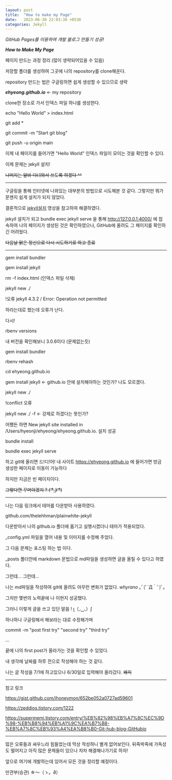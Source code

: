 ```yaml
---
layout: post
title:  "How to make my Page"
date:   2023-06-30 22:03:36 +0530
categories: Jekyll
---
```


*GitHub Pages를 이용하여 개발 블로그 만들기 성공!*

***How to Make My Page***

페이지 만드는 과정 정리 (많이 생략되어있을 수 있음)

저장할 폴더를 생성하여 그곳에 나의 repository를 clone해온다.

repository 만드는 법은 구글링하면 쉽게 생성할 수 있으므로 생략

***ehyeong.github.io*** <- my repository

clone한 장소로 가서 인덱스 파일 하나를 생성한다.

echo "Hello World" > index.html

git add *

git commit -m "Start git blog"

git push -u origin main

이제 내 페이지를 들어가면 "Hello World" 인덱스 파일이 모이는 것을 확인할 수 있다. 

이제 문제는 jekyll 설치!

~~나머지는 알바 다녀와서 쓰도록 하겠다 ^^~~

***

구글링을 통해 인터넷에 나와있는 대부분의 방법으로 시도해본 것 같다. 그렇지만 뭐가 문젠지 쉽게 설치가 되지 않았다.

결론적으로 [jekyll설치](https://youtu.be/UKB9ylw0G4U,  "youtube link") 영상을 참고하여 해결하였다. 

jekyll 설치가 되고 bundle exec jekyll serve 을 통해 http://127.0.0.1:4000/ 에 접속하여 나의 페이지가 생성된 것은 확인하였으나, GitHub에 올려도 그 페이지를 확인하긴 어려웠다.

~~다음날 맑은 정신으로 다시 시도하기로 하고 종료~~

***

gem install bundler

gem install jekyll

rm -f index.html (인덱스 파일 삭제)

jekyll new ./

!오류 jekyll 4.3.2 / Error:  Operation not permitted

하라는대로 했는데 오류가 난다.

다시!

rbenv versions 

내 버전을 확인해보니 3.0.6이다 (문제없는듯)

gem install bundler

rbenv rehash

cd ehyeong.github.io

gem install jekyll  <- github.io 안에 설치해야하는 것인가? 나도 모르겠다.

jekyll new ./

!conflict 오류

jekyll new ./ -f <- 강제로 하겠다는 뜻인가?

어쨌든 하면 New jekyll site installed in /Users/hyeonji/ehyeong/ehyeong.github.io. 설치 성공

bundle install 

bundle exec jekyll serve

하고 git에 올리면 드!디!어! 내 사이트 https://ehyeong.github.io 에 들어가면 방금 생성한 페이지로 이동이 가능하다 

하지만 지금은 빈 페이지이다.

~~그렇다면 꾸며야겠지 ? ( ͡° ͜ʖ ͡°)~~

***

나는 다음 링크에서 테마를 다운받아 사용하였다.

github.com/thelehhman/plainwhite-jekyll

다운받아서 나의 github.io 폴더에 옮기고 실행시켰더니 테마가 적용되었다.

_config.yml 파일을 열어 내용 및 이미지를 수정해 주었다.

그 다음 문제는 포스팅 하는 법 이다.

_posts 폴더안에 markdown 문법으로 md파일을 생성하면 글을 올릴 수 있다고 하였다.

그런데... 그런데...

나는 md파일을 작성하여 git에 올려도 아무런 변화가 없었다. 
*whyrano* ｡ﾟ(ﾟ´Д｀ﾟ)ﾟ｡

그치만 몇번의 노력끝에 나 이현지 성공했다.

그러니 이렇게 글을 쓰고 있단 말씀 ! ʅ（◞‿◟）ʃ

하나하나 구글링해서 해보라는 대로 수정해가며 

commit -m "post first try" "second try" "third try"

...

끝에 나의 first post가 올라가는 것을 확인할 수 있었다.

내 생각에 날짜를 하루 전으로 작성해야 하는 것 같다.

나는 글 작성을 7/1에 하고있으나 6/30일로 입력해야 올라갔다. ~~왜지~~

***
참고 링크

https://gist.github.com/ihoneymon/652be052a0727ad59601

https://zeddios.tistory.com/1222

https://supermemi.tistory.com/entry/%EB%82%98%EB%A7%8C%EC%9D%98-%EB%B8%94%EB%A1%9C%EA%B7%B8-%EB%A7%8C%EB%93%A4%EA%B8%B0-Git-hub-blog-GitHubio

***

많은 오류들과 싸우느라 힘들었는데 막상 작성하니 별게 없어보인다.
뒤죽박죽에 가독성도 떨어지고 아직 많은 문제들이 있으나 차차 해결해나가기로 하자!

앞으로 여기에 개발하는데 있어서 모든 것을 정리할 예정이다.

만관부(승관) ☆〜（ゝ。∂）
